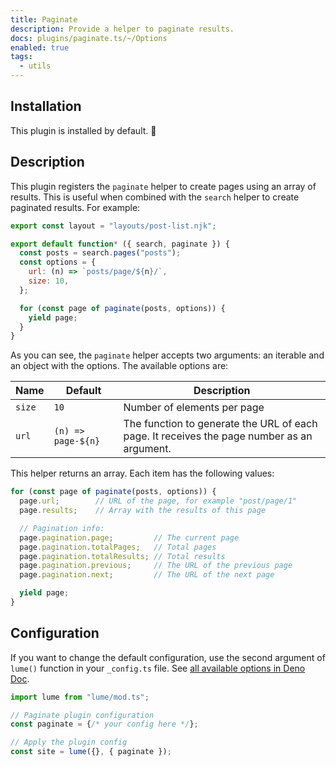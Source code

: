 ```yaml
---
title: Paginate
description: Provide a helper to paginate results.
docs: plugins/paginate.ts/~/Options
enabled: true
tags:
  - utils
---
```


## Installation

This plugin is installed by default. 🎉

## Description

This plugin registers the `paginate` helper to create pages using an array of
results. This is useful when combined with the `search` helper to create
paginated results. For example:

```js
export const layout = "layouts/post-list.njk";

export default function* ({ search, paginate }) {
  const posts = search.pages("posts");
  const options = {
    url: (n) => `posts/page/${n}/`,
    size: 10,
  };

  for (const page of paginate(posts, options)) {
    yield page;
  }
}
```

As you can see, the `paginate` helper accepts two arguments: an iterable and an
object with the options. The available options are:

| Name   | Default            | Description                                                                                |
| ------ | ------------------ | ------------------------------------------------------------------------------------------ |
| `size` | `10`               | Number of elements per page                                                                |
| `url`  | `(n) => page-${n}` | The function to generate the URL of each page. It receives the page number as an argument. |

This helper returns an array. Each item has the following values:

```js
for (const page of paginate(posts, options)) {
  page.url;        // URL of the page, for example "post/page/1"
  page.results;    // Array with the results of this page

  // Pagination info:
  page.pagination.page;         // The current page
  page.pagination.totalPages;   // Total pages
  page.pagination.totalResults; // Total results
  page.pagination.previous;     // The URL of the previous page
  page.pagination.next;         // The URL of the next page

  yield page;
}
```

## Configuration

If you want to change the default configuration, use the second argument of
`lume()` function in your `_config.ts` file. See
[all available options in Deno Doc](https://doc.deno.land/https/deno.land/x/lume/plugins/paginate.ts/~/Options).

```ts
import lume from "lume/mod.ts";

// Paginate plugin configuration
const paginate = {/* your config here */};

// Apply the plugin config
const site = lume({}, { paginate });
```
